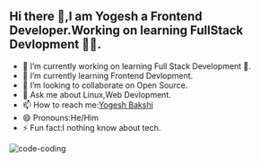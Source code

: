 ## Hi there 👋,I am Yogesh a Frontend Developer.Working on learning FullStack Devlopment 👨‍💻.

- 🔭 I’m currently working on learning Full Stack Development 🏹.
- 🌱 I’m currently learning Frontend Devlopment.
- 👯 I’m looking to collaborate on Open Source.
- 💬 Ask me about Linux,Web Devlopment.
- 📫 How to reach me:[Yogesh Bakshi](https://www.linkedin.com/in/yogesh-bakshi-4638b91b7/)
- 😄 Pronouns:He/Him
- ⚡ Fun fact:I nothing know about tech.


<!--   <img src=""> -->

   
![code-coding](https://github.com/bakshiyogesh/yogesh784/assets/83563027/84b32518-b89e-47ff-b7a6-bc8d509d71a9)
  


